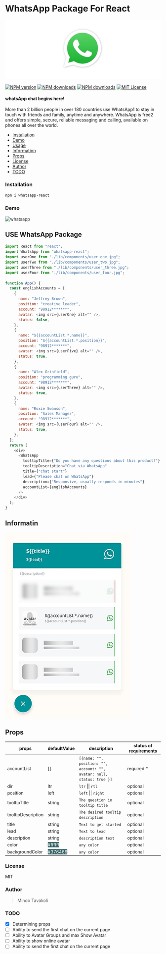 # WhatsApp Package For React

![whatsapp](https://github.com/MinooTavakoli/whatsApp-react/blob/main/public/whatsApp-logo.jpg)

[![NPM version][npm-version-image]][npm-url] [![NPM downloads][npm-downloads-size-image]][npm-url] [![NPM downloads][npm-downloads-image]][downloads-url] [![MIT License][license-image]][license-url]

#### whatsApp chat begins here!

More than 2 billion people in over 180 countries use WhatsApp1 to stay in touch with friends and family, anytime and anywhere. WhatsApp is free2 and offers simple, secure, reliable messaging and calling, available on phones all over the world.

- [Installation](#installation)
- [Demo](#demo)
- [Usage](#use-whatsapp-package)
- [Information](#information)
- [Props](#props)
- [License](#license)
- [Author](#author)
- [TODO](#todo)

### Installation

```bash
npm i whatsapp-react
```

### Demo

![whatsapp](https://github.com/MinooTavakoli/whatsApp-react/blob/main/public/whatsapp-demo.gif)

## USE WhatsApp Package

```js
import React from "react";
import WhatsApp from "whatsapp-react";
import userOne from "./lib/components/user_one.jpg";
import userTwo from "./lib/components/user_two.jpg";
import userThree from "./lib/components/user_three.jpg";
import userFour from "./lib/components/user_four.jpg";

function App() {
  const englishAccounts = [
    {
      name: "Jeffrey Brown",
      position: "creative leader",
      account: "98912*******",
      avatar: <img src={userOne} alt="" />,
      status: false,
    },
    {
      name: "${{accountList.*.name}}",
      position: "${{accountList.*.position}}",
      account: "98912*******",
      avatar: <img src={userFive} alt="" />,
      status: true,
    },
    {
      name: "Alex Grinfield",
      position: "programming guru",
      account: "98912*******",
      avatar: <img src={userThree} alt="" />,
      status: true,
    },
    {
      name: "Roxie Swanson",
      position: "Sales Manager",
      account: "98912*******",
      avatar: <img src={userFour} alt="" />,
      status: true,
    },
  ];
  return (
    <div>
      <WhatsApp
        tooltipTitle={"Do you have any questions about this product?"}
        tooltipDescription="Chat via WhatsApp"
        title={"chat start"}
        lead={"Please chat on WhatsApp"}
        description={"Responsive, usually responds in minutes"}
        accountList={englishAccounts}
      />
    </div>
  );
}
```

## Informatin

![whatsapp](https://github.com/MinooTavakoli/whatsApp-react/blob/main/public/information.jpeg)

## Props

| props              | defaultValue                                               | description                                                            | status of requirements |
| ------------------ | ---------------------------------------------------------- | ---------------------------------------------------------------------- | ---------------------- |
| accountList        | []                                                         | `[{name: "", position: "", account: "", avatar: null, status: true }]` | required \*            |
| dir                | ltr                                                        | `ltr` \|\| `rtl`                                                       | optional               |
| position           | left                                                       | `left` \|\| `right`                                                    | optional               |
| tooltipTitle       | string                                                     | `The question in tooltip title`                                        | optional               |
| tooltipDescription | string                                                     | `The desired tooltip description`                                      | optional               |
| title              | string                                                     | `Text to get started`                                                  | optional               |
| lead               | string                                                     | `Text to lead`                                                         | optional               |
| description        | string                                                     | `description text`                                                     | optional               |
| color              | <span style="background:#376466;color:#fff">#ffffff</span> | `any color`                                                            | optional               |
| backgroundColor    | <span style="background:#376466;color:#fff">#376466</span> | `any color`                                                            | optional               |

### License

MIT

### Author

> Minoo Tavakoli

### TODO

- [x] Determining props
- [ ] Ability to send the first chat on the current page
- [ ] Ability to Avatar Groups and max Show Avatar
- [ ] Ability to show online avatar
- [ ] Ability to send the first chat on the current page

[license-image]: http://img.shields.io/npm/l/whatsapp-react.svg?style=flat
[license-url]: LICENSE
[npm-url]: https://npmjs.org/package/whatsapp-react
[npm-version-image]: http://img.shields.io/npm/v/whatsapp-react.svg?style=flat
[npm-downloads-image]: http://img.shields.io/npm/dm/whatsapp-react.svg?style=flat
[npm-downloads-size-image]: https://img.shields.io/bundlephobia/minzip/whatsapp-react.svg?style=flat
[downloads-url]: https://npmcharts.com/compare/whatsapp-react?minimal=true
